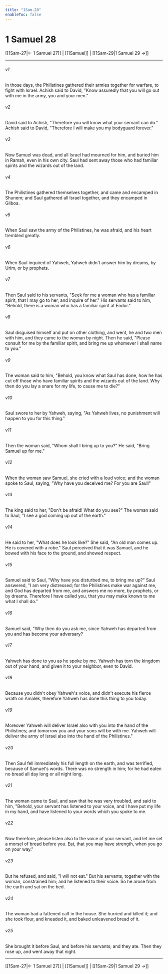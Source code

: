 ```yaml
---
title: "1Sam-28"
enableToc: false
---
```

# 1 Samuel 28

[[1Sam-27|← 1 Samuel 27]] | [[1Samuel]] | [[1Sam-29|1 Samuel 29 →]]
***



###### v1 
In those days, the Philistines gathered their armies together for warfare, to fight with Israel. Achish said to David, "Know assuredly that you will go out with me in the army, you and your men." 

###### v2 
David said to Achish, "Therefore you will know what your servant can do." Achish said to David, "Therefore I will make you my bodyguard forever." 

###### v3 
Now Samuel was dead, and all Israel had mourned for him, and buried him in Ramah, even in his own city. Saul had sent away those who had familiar spirits and the wizards out of the land. 

###### v4 
The Philistines gathered themselves together, and came and encamped in Shunem; and Saul gathered all Israel together, and they encamped in Gilboa. 

###### v5 
When Saul saw the army of the Philistines, he was afraid, and his heart trembled greatly. 

###### v6 
When Saul inquired of Yahweh, Yahweh didn't answer him by dreams, by Urim, or by prophets. 

###### v7 
Then Saul said to his servants, "Seek for me a woman who has a familiar spirit, that I may go to her, and inquire of her." His servants said to him, "Behold, there is a woman who has a familiar spirit at Endor." 

###### v8 
Saul disguised himself and put on other clothing, and went, he and two men with him, and they came to the woman by night. Then he said, "Please consult for me by the familiar spirit, and bring me up whomever I shall name to you." 

###### v9 
The woman said to him, "Behold, you know what Saul has done, how he has cut off those who have familiar spirits and the wizards out of the land. Why then do you lay a snare for my life, to cause me to die?" 

###### v10 
Saul swore to her by Yahweh, saying, "As Yahweh lives, no punishment will happen to you for this thing." 

###### v11 
Then the woman said, "Whom shall I bring up to you?" He said, "Bring Samuel up for me." 

###### v12 
When the woman saw Samuel, she cried with a loud voice; and the woman spoke to Saul, saying, "Why have you deceived me? For you are Saul!" 

###### v13 
The king said to her, "Don't be afraid! What do you see?" The woman said to Saul, "I see a god coming up out of the earth." 

###### v14 
He said to her, "What does he look like?" She said, "An old man comes up. He is covered with a robe." Saul perceived that it was Samuel, and he bowed with his face to the ground, and showed respect. 

###### v15 
Samuel said to Saul, "Why have you disturbed me, to bring me up?" Saul answered, "I am very distressed; for the Philistines make war against me, and God has departed from me, and answers me no more, by prophets, or by dreams. Therefore I have called you, that you may make known to me what I shall do." 

###### v16 
Samuel said, "Why then do you ask me, since Yahweh has departed from you and has become your adversary? 

###### v17 
Yahweh has done to you as he spoke by me. Yahweh has torn the kingdom out of your hand, and given it to your neighbor, even to David. 

###### v18 
Because you didn't obey Yahweh's voice, and didn't execute his fierce wrath on Amalek, therefore Yahweh has done this thing to you today. 

###### v19 
Moreover Yahweh will deliver Israel also with you into the hand of the Philistines; and tomorrow you and your sons will be with me. Yahweh will deliver the army of Israel also into the hand of the Philistines." 

###### v20 
Then Saul fell immediately his full length on the earth, and was terrified, because of Samuel's words. There was no strength in him; for he had eaten no bread all day long or all night long. 

###### v21 
The woman came to Saul, and saw that he was very troubled, and said to him, "Behold, your servant has listened to your voice, and I have put my life in my hand, and have listened to your words which you spoke to me. 

###### v22 
Now therefore, please listen also to the voice of your servant, and let me set a morsel of bread before you. Eat, that you may have strength, when you go on your way." 

###### v23 
But he refused, and said, "I will not eat." But his servants, together with the woman, constrained him; and he listened to their voice. So he arose from the earth and sat on the bed. 

###### v24 
The woman had a fattened calf in the house. She hurried and killed it; and she took flour, and kneaded it, and baked unleavened bread of it. 

###### v25 
She brought it before Saul, and before his servants; and they ate. Then they rose up, and went away that night.

***
[[1Sam-27|← 1 Samuel 27]] | [[1Samuel]] | [[1Sam-29|1 Samuel 29 →]]
